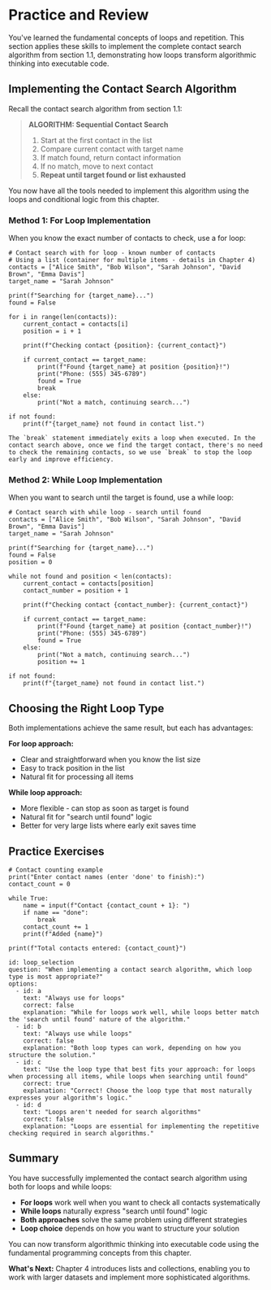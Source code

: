 # Practice and Review

You've learned the fundamental concepts of loops and repetition. This section applies these skills to implement the complete contact search algorithm from section 1.1, demonstrating how loops transform algorithmic thinking into executable code.

## Implementing the Contact Search Algorithm

Recall the contact search algorithm from section 1.1:

> **ALGORITHM: Sequential Contact Search**
> 1. Start at the first contact in the list
> 2. Compare current contact with target name
> 3. If match found, return contact information
> 4. If no match, move to next contact
> 5. **Repeat until target found or list exhausted**

You now have all the tools needed to implement this algorithm using the loops and conditional logic from this chapter.

### Method 1: For Loop Implementation

When you know the exact number of contacts to check, use a for loop:

```python-execute
# Contact search with for loop - known number of contacts
# Using a list (container for multiple items - details in Chapter 4)
contacts = ["Alice Smith", "Bob Wilson", "Sarah Johnson", "David Brown", "Emma Davis"]
target_name = "Sarah Johnson"

print(f"Searching for {target_name}...")
found = False

for i in range(len(contacts)):
    current_contact = contacts[i]
    position = i + 1

    print(f"Checking contact {position}: {current_contact}")

    if current_contact == target_name:
        print(f"Found {target_name} at position {position}!")
        print("Phone: (555) 345-6789")
        found = True
        break
    else:
        print("Not a match, continuing search...")

if not found:
    print(f"{target_name} not found in contact list.")
```

```note title="The break Statement"
The `break` statement immediately exits a loop when executed. In the contact search above, once we find the target contact, there's no need to check the remaining contacts, so we use `break` to stop the loop early and improve efficiency.
```

### Method 2: While Loop Implementation

When you want to search until the target is found, use a while loop:

```python-execute
# Contact search with while loop - search until found
contacts = ["Alice Smith", "Bob Wilson", "Sarah Johnson", "David Brown", "Emma Davis"]
target_name = "Sarah Johnson"

print(f"Searching for {target_name}...")
found = False
position = 0

while not found and position < len(contacts):
    current_contact = contacts[position]
    contact_number = position + 1

    print(f"Checking contact {contact_number}: {current_contact}")

    if current_contact == target_name:
        print(f"Found {target_name} at position {contact_number}!")
        print("Phone: (555) 345-6789")
        found = True
    else:
        print("Not a match, continuing search...")
        position += 1

if not found:
    print(f"{target_name} not found in contact list.")
```

## Choosing the Right Loop Type

Both implementations achieve the same result, but each has advantages:

**For loop approach:**
- Clear and straightforward when you know the list size
- Easy to track position in the list
- Natural fit for processing all items

**While loop approach:**
- More flexible - can stop as soon as target is found
- Natural fit for "search until found" logic
- Better for very large lists where early exit saves time

## Practice Exercises

```python-execute
# Contact counting example
print("Enter contact names (enter 'done' to finish):")
contact_count = 0

while True:
    name = input(f"Contact {contact_count + 1}: ")
    if name == "done":
        break
    contact_count += 1
    print(f"Added {name}")

print(f"Total contacts entered: {contact_count}")
```

```quiz
id: loop_selection
question: "When implementing a contact search algorithm, which loop type is most appropriate?"
options:
  - id: a
    text: "Always use for loops"
    correct: false
    explanation: "While for loops work well, while loops better match the 'search until found' nature of the algorithm."
  - id: b
    text: "Always use while loops"
    correct: false
    explanation: "Both loop types can work, depending on how you structure the solution."
  - id: c
    text: "Use the loop type that best fits your approach: for loops when processing all items, while loops when searching until found"
    correct: true
    explanation: "Correct! Choose the loop type that most naturally expresses your algorithm's logic."
  - id: d
    text: "Loops aren't needed for search algorithms"
    correct: false
    explanation: "Loops are essential for implementing the repetitive checking required in search algorithms."
```

## Summary

You have successfully implemented the contact search algorithm using both for loops and while loops:

- **For loops** work well when you want to check all contacts systematically
- **While loops** naturally express "search until found" logic
- **Both approaches** solve the same problem using different strategies
- **Loop choice** depends on how you want to structure your solution

You can now transform algorithmic thinking into executable code using the fundamental programming concepts from this chapter.

**What's Next:** Chapter 4 introduces lists and collections, enabling you to work with larger datasets and implement more sophisticated algorithms.